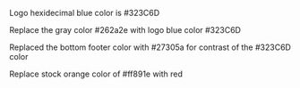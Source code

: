 <!--README.md-->

Logo hexidecimal blue color is #323C6D

Replace the gray color #262a2e with logo blue color #323C6D

Replaced the bottom footer color with #27305a for contrast of the #323C6D color

Replace stock orange color of #ff891e with red 